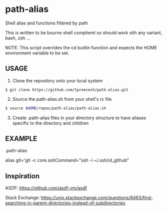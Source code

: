 # path-alias
Shell alias and functions filtered by path

This is written to be bourne shell compliemt so should work sith any variant, bash, zsh ...

NOTE: This script overrides the cd builtin function and expects the HOME environment variable to be set.

## USAGE
1) Clone the repository onto your local system
```
$ git clone https://github.com/tpreecesh/path-alias.git
```
2) Source the path-alias.sh from your shell's rc file

```bash
$ source $HOME/repos/path-alias/path-alias.sh
```
3) Create .path-alias files in your directory structure to have aliases specific to the directory and children

## EXAMPLE

.path-alias

alias git='git -c core.sshCommand="ssh -i ~/.ssh/id_github"

## Inspiration

ASDF: 
https://github.com/asdf-vm/asdf

Stack Exchange:
https://unix.stackexchange.com/questions/6463/find-searching-in-parent-directories-instead-of-subdirectories
